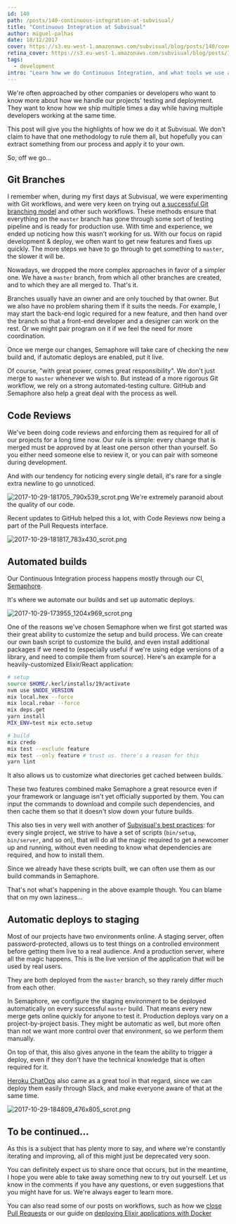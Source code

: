 ```yaml
---
id: 140
path: /posts/140-continuous-integration-at-subvisual/
title: "Continuous Integration at Subvisual"
author: miguel-palhas
date: 18/12/2017
cover: https://s3.eu-west-1.amazonaws.com/subvisual/blog/posts/140/cover.jpg
retina_cover: https://s3.eu-west-1.amazonaws.com/subvisual/blog/posts/140/cover@2x.jpg
tags:
  - development
intro: "Learn how we do Continuous Integration, and what tools we use at each step of the way"
---
```


We're often approached by other companies or developers who want to know more about how we handle our projects' testing and deployment. They want to know how we ship multiple times a day while having multiple developers working at the same time.

This post will give you the highlights of how we do it at Subvisual. We don't claim to have that one methodology to rule them all, but hopefully you can extract something from our process and apply it to your own.

So, off we go...

## Git Branches

I remember when, during my first days at Subvisual, we were experimenting with Git workflows, and were very keen on trying out [a successful Git branching model] and other such workflows. These methods ensure that everything on the `master` branch has gone through some sort of testing pipeline and is ready for production use.
With time and experience, we ended up noticing how this wasn't working for us. With our focus on rapid development & deploy, we often want to get new features and fixes up quickly. The more steps we have to go through to get something to `master`, the slower it will be.

Nowadays, we dropped the more complex approaches in favor of a simpler one. We have a `master` branch, from which all other branches are created, and to which they are all merged to. That's it.

Branches usually have an owner and are only touched by that owner. But we also have no problem sharing them if it suits the needs. For example, I may start the back-end logic required for a new feature, and then hand over the branch so that a front-end developer and a designer can work on the rest. Or we might pair program on it if we feel the need for more coordination.

Once we merge our changes, Semaphore will take care of checking the new build and, if automatic deploys are enabled, put it live.

Of course, "with great power, comes great responsibility". We don't just merge to `master` whenever we wish to. But instead of a more rigorous Git workflow, we rely on a strong automated-testing culture. GitHub and Semaphore also help a great deal with the process as well.

## Code Reviews

We've been doing code reviews and enforcing them as required for all of our projects for a long time now. Our rule is simple: every change that is merged must be approved by at least one person other than yourself. So you either need someone else to review it, or you can pair with someone during development.

And with our tendency for noticing every single detail, it's rare for a single extra newline to go unnoticed. 

![2017-10-29-181705_790x539_scrot.png](https://s3.eu-west-1.amazonaws.com/subvisual/blog/posts/140/github1.png)
We're extremely paranoid about the quality of our code.

Recent updates to GitHub helped this a lot, with Code Reviews now being a part of the Pull Requests interface.

![2017-10-29-181817_783x430_scrot.png](https://s3.eu-west-1.amazonaws.com/subvisual/blog/posts/140/github2.png)

## Automated builds

Our Continuous Integration process happens mostly through our CI, [Semaphore](https://semaphoreci.com/).

It's where we automate our builds and set up automatic deploys.

![2017-10-29-173955_1204x969_scrot.png](https://s3.eu-west-1.amazonaws.com/subvisual/blog/posts/140/semaphore1.png) 

One of the reasons we've chosen Semaphore when we first got started was their great ability to customize the setup and build process. We can create our own bash script to customize the build, and even install additional packages if we need to (especially useful if we're using edge versions of a library, and need to compile them from source). Here's an example for a heavily-customized Elixir/React application:

```bash
# setup
source $HOME/.kerl/installs/19/activate
nvm use $NODE_VERSION
mix local.hex --force
mix local.rebar --force
mix deps.get
yarn install
MIX_ENV=test mix ecto.setup

# build
mix credo
mix test --exclude feature
mix test --only feature # trust us. there's a reason for this
yarn lint
```

It also allows us to customize what directories get cached between builds.

These two features combined make Semaphore a great resource even if your framework or language isn't yet officially supported by them. You can input the commands to download and compile such dependencies, and then cache them so that it doesn't slow down your future builds.

This also ties in very well with another of [Subvisual's best practices]: for every single project, we strive to have a set of scripts (`bin/setup`, `bin/server`, and so on), that will do all the magic required to get a newcomer up and running, without even needing to know what dependencies are required, and how to install them.

Since we already have these scripts built, we can often use them as our build commands in Semaphore.

That's not what's happening in the above example though. You can blame that on my own laziness...

## Automatic deploys to staging

Most of our projects have two environments online. A staging server, often
password-protected, allows us to test things on a controlled environment before
getting them live to a real audience. And a production server, where all the magic happens. This is the live version of the application that will be used by real users.

They are both deployed from the `master` branch, so they rarely differ much from each other.

In Semaphore, we configure the staging environment to be deployed automatically on every successful `master` build. That means every new merge gets online quickly for anyone to test it. Production deploys vary on a project-by-project basis. They might be automatic as well, but more often than not we want more control over that environment, so we perform them manually.

On top of that, this also gives anyone in the team the ability to trigger a deploy, even if they don't have the technical knowledge that is often required for it.

[Heroku ChatOps] also came as a great tool in that regard, since we can deploy them easily through Slack, and make everyone aware of that at the same time.

![2017-10-29-184809_476x805_scrot.png](https://s3.eu-west-1.amazonaws.com/subvisual/blog/posts/140/slack1.png)

## To be continued...

As this is a subject that has plenty more to say, and where we're constantly iterating and improving, all of this might just be deprecated very soon.

You can definitely expect us to share once that occurs, but in the meantime, I hope you were able to take away something new to try out yourself. Let us know in the comments if you have any questions, or even suggestions that you might have for us. We're always eager to learn more.

You can also read some of our posts on workflows, such as how we [close Pull Requests] or our guide on [deploying Elixir applications with Docker]

[A successful Git branching model]: http://nvie.com/posts/a-successful-git-branching-model/
[Heroku Review Apps]: https://devcenter.heroku.com/articles/github-integration-review-apps
[Heroku ChatOps]: https://devcenter.heroku.com/articles/chatops
[Subvisual's best practices]: https://github.com/subvisual/guides
[close Pull Requests]: https://subvisual.co/blog/posts/44-easily-merging-pull-requests/
[deploying Elixir applications with Docker]: https://subvisual.co/blog/posts/137-tutorial-deploying-elixir-applications-with-docker-and-digital-ocean/
